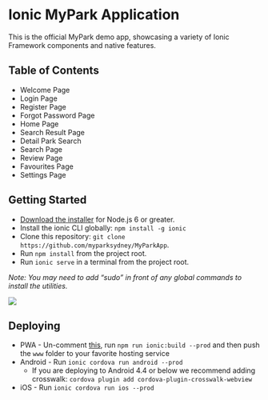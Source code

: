 # Ionic MyPark Application

This is the official MyPark demo app, showcasing a variety of Ionic Framework components and native features.

## Table of Contents

* Welcome Page
* Login Page
* Register Page
* Forgot Password Page
* Home Page 
* Search Result Page
* Detail Park Search
* Search Page
* Review Page
* Favourites Page
* Settings Page


## Getting Started

* [Download the installer](https://nodejs.org/) for Node.js 6 or greater.
* Install the ionic CLI globally: `npm install -g ionic`
* Clone this repository: `git clone https://github.com/myparksydney/MyParkApp`.
* Run `npm install` from the project root.
* Run `ionic serve` in a terminal from the project root.

_Note: You may need to add “sudo” in front of any global commands to install the utilities._

<img src="https://giphy.com/gifs/2tMYtENpCPZZPePbrX/html5"/>

## Deploying

* PWA - Un-comment [this](https://github.com/myparksydney/MyParkApp), run `npm run ionic:build --prod` and then push the `www` folder to your favorite hosting service
* Android - Run `ionic cordova run android --prod`
  * If you are deploying to Android 4.4 or below we recommend adding crosswalk: `cordova plugin add cordova-plugin-crosswalk-webview`
* iOS - Run `ionic cordova run ios --prod`
